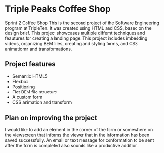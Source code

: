 # Triple Peaks Coffee Shop

Sprint 2 Coffee Shop
This is the second project of the Software Engineering program at TripleTen. It was created using HTML and CSS, based on the design brief. This project showcases multiple differnt techniques and feautures for creating a landing page. This project includes imbedding videos, organizing BEM files, creating and styling forms, and CSS animatiomn and transformations.

## Project features

- Semantic HTML5
- Flexbox
- Positioning
- Flat BEM file structure
- A custom form
- CSS animation and transform

## Plan on improving the project

I would like to add an element in the corner of the form or somewhere on the viewscreen that informs the viewer that in the information has been saved successfully. An email or text message for conformation to be sent after the form is completed also sounds like a productive addition.

